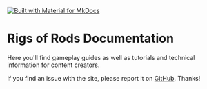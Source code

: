 [![Built with Material for MkDocs](https://img.shields.io/badge/Material_for_MkDocs-526CFE?style=for-the-badge&logo=MaterialForMkDocs&logoColor=white)](https://squidfunk.github.io/mkdocs-material/)

Rigs of Rods Documentation
===========

Here you'll find gameplay guides as well as tutorials and technical information
for content creators.

If you find an issue with the site, please report it on [GitHub](https://github.com/RigsOfRods/docs.rigsofrods.org/issues). Thanks!
